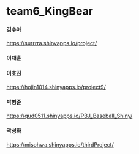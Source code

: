 # team6_KingBear

#### 김수아
https://surrrra.shinyapps.io/project/

#### 이재훈

#### 이호진
https://hojin1014.shinyapps.io/project9/

#### 박병준
https://qud0511.shinyapps.io/PBJ_Baseball_Shiny/

#### 곽성화
https://misohwa.shinyapps.io/thirdProject/
